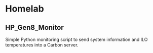 # Homelab

## HP_Gen8_Monitor

Simple Python monitoring script to send system information and ILO temperatures into a Carbon server.


